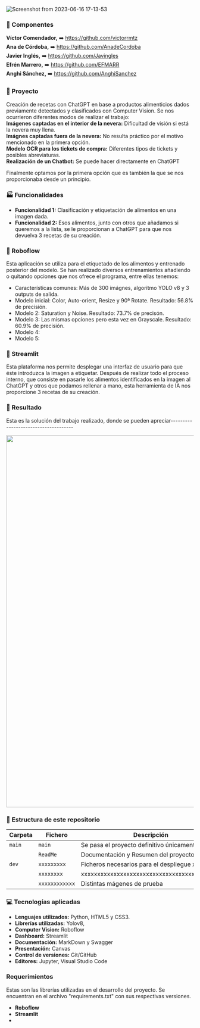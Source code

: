 ![Screenshot from 2023-06-16 17-13-53](https://github.com/Javingles/nADaEnLAnEvERa/assets/109460138/a9841d84-44db-424b-b16e-d73ea84ba2e9)

### :busts_in_silhouette: Componentes
<b>Víctor Comendador,</b> :arrow_right: https://github.com/victorrmtz  
<b>Ana de Córdoba,</b> :arrow_right: https://github.com/AnadeCordoba  
<b>Javier Inglés,</b> :arrow_right: https://github.com/Javingles  
<b>Efrén Marrero,</b> :arrow_right: https://github.com/EFMARR  
<b>Anghi Sánchez,</b> :arrow_right: https://github.com/AnghiSanchez   

### :notebook: Proyecto 
Creación de recetas con ChatGPT en base a productos alimenticios dados previamente detectados y clasificados con Computer Vision. Se nos ocurrieron diferentes modos de realizar el trabajo:  
<b>Imágenes captadas en el interior de la nevera:</b> Dificultad de visión si está la nevera muy llena.  
<b>Imágnes captadas fuera de la nevera:</b> No resulta práctico por el motivo mencionado en la primera opción.  
<b>Modelo OCR para los tickets de compra:</b> Diferentes tipos de tickets y posibles abreviaturas.  
<b>Realización de un Chatbot:</b> Se puede hacer directamente en ChatGPT

Finalmente optamos por la primera opción que es también la que se nos proporcionaba desde un principio.

### :factory: Funcionalidades
- <b>Funcionalidad 1:</b> Clasificación y etiquetación de alimentos en una imagen dada.
- <b>Funcionalidad 2:</b> Esos alimentos, junto con otros que añadamos si queremos a la lista, se le proporcionan a ChatGPT para que nos devuelva 3 recetas de su creación.

### :robot: Roboflow
Esta aplicación se utiliza para el etiquetado de los alimentos y entrenado posterior del modelo. Se han realizado diversos entrenamientos añadiendo o quitando opciones que nos ofrece el programa, entre ellas tenemos: 
- Características comunes: Más de 300 imágnes, algoritmo YOLO v8 y 3 outputs de salida.
- Modelo inicial: Color, Auto-orient, Resize y 90ª Rotate. Resultado: 56.8% de precisión.
- Modelo 2: Saturation y Noise. Resultado: 73.7% de precisón.
- Modelo 3: Las mismas opciones pero esta vez en Grayscale. Resultado: 60.9% de precisión.
- Modelo 4:
- Modelo 5:

### :loudspeaker: Streamlit
Esta plataforma nos permite desplegar una interfaz de usuario para que éste introduzca la imagen a etiquetar. Después de realizar todo el proceso interno, que consiste en pasarle los alimentos identificados en la imagen al ChatGPT y otros que podamos rellenar a mano, esta herramienta de IA nos proporcione 3 recetas de su creación.

### :rocket: Resultado
Esta es la solución del trabajo realizado, donde se pueden apreciar------------------------------------- 
<p align = "center">
<img src="URL URL URL URL URL URL URL URL" height=”300”       width=1000” style= "text-align: center"> 
</p>

### :open_file_folder: Estructura de este repositorio

| Carpeta | Fichero         | Descripción                                  |
|---------|-----------------|----------------------------------------------|
| `main`  | `main`          | Se pasa el proyecto definitivo únicamente    |
|         | `ReadMe`        | Documentación y Resumen del proyecto         |
| `dev`   | `xxxxxxxxx`     | Ficheros necesarios para el despliegue xxx   |
|         | `xxxxxxxx`      | xxxxxxxxxxxxxxxxxxxxxxxxxxxxxxxxxxxxxxxxxxx  |
|         | `xxxxxxxxxxxx`  | Distintas mágenes de prueba                  |

### :computer: Tecnologías aplicadas
- <b>Lenguajes utilizados:</b> Python, HTML5 y CSS3.
- <b>Librerías utilizadas:</b> Yolov8,
- <b>Computer Vision:</b> Roboflow
- <b>Dashboard:</b> Streamlit
- <b>Documentación:</b> MarkDown y Swagger
- <b>Presentación:</b> Canvas
- <b>Control de versiones:</b> Git/GitHub
- <b>Editores:</b> Jupyter, Visual Studio Code

### Requerimientos
Estas son las librerías utilizadas en el desarrollo del proyecto. Se encuentran en el archivo "requirements.txt" con sus respectivas versiones.
- <b>Roboflow</b>
- <b>Streamlit</b> 
- 
